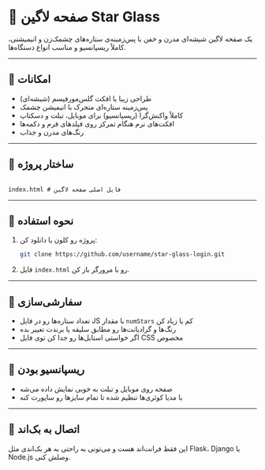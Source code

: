 # 🌌 صفحه لاگین Star Glass

یک صفحه لاگین شیشه‌ای مدرن و خفن با پس‌زمینه‌ی ستاره‌های چشمک‌زن و انیمیشنی، کاملاً ریسپانسیو و مناسب انواع دستگاه‌ها.

---

## 🚀 امکانات

- طراحی زیبا با افکت گلس‌مورفیسم (شیشه‌ای)
- پس‌زمینه ستاره‌ای متحرک با انیمیشن چشمک
- کاملاً واکنش‌گرا (ریسپانسیو) برای موبایل، تبلت و دسکتاپ
- افکت‌های نرم هنگام تمرکز روی فیلدهای فرم و دکمه‌ها
- رنگ‌های مدرن و جذاب

---

## 📂 ساختار پروژه

```

index.html # فایل اصلی صفحه لاگین

```

---

## 🎯 نحوه استفاده

1. پروژه رو کلون یا دانلود کن:

   ```bash
   git clone https://github.com/username/star-glass-login.git
   ```

2. فایل `index.html` رو با مرورگر باز کن.

---

## 🔧 سفارشی‌سازی

- تعداد ستاره‌ها رو در فایل JS با مقدار `numStars` کم یا زیاد کن
- رنگ‌ها و گرادیانت‌ها رو مطابق سلیقه یا برندت تغییر بده
- اگر خواستی استایل‌ها رو جدا کن توی فایل CSS مخصوص

---

## 📱 ریسپانسیو بودن

- صفحه روی موبایل و تبلت به خوبی نمایش داده می‌شه
- با مدیا کوئری‌ها تنظیم شده تا تمام سایزها رو ساپورت کنه

---

## 🔐 اتصال به بک‌اند

این فقط فرانت‌اند هست و می‌تونی به راحتی به هر بک‌اندی مثل Flask، Django یا Node.js وصلش کنی.
